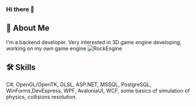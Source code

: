 ### Hi there 👋

## 🚀 About Me
I'm a backend developer. Very interested in 3D game engine developing, working on my own game engine ![RockEngine]([https://twitter.com/](https://github.com/Lor9ndr/RockEngine))

## 🛠 Skills
C#, OpenGL/OpenTK, GLSL, ASP.NET, MSSQL, PostgreSQL, WinForms,DevExpress, WPF, AvaloniaUI, WCF, some basics of simulation of physics, collisions resolution.

